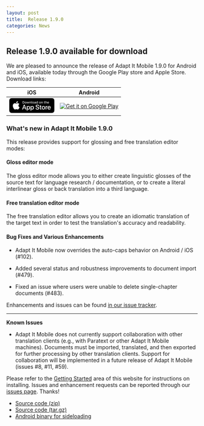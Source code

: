 ```yaml
---
layout: post
title:  Release 1.9.0
categories: News
---
```


## Release 1.9.0 available for download

We are pleased to announce the release of Adapt It Mobile 1.9.0 for Android and iOS, available today through the Google Play store and Apple Store. Download links:

| iOS        | Android           |
|:-------------:|:-------------:| 
| <a href='https://itunes.apple.com/us/app/adapt-it-mobile/id1031605993?ls=1&mt=8'><img alt='Download on the App Store' src='https://raw.githubusercontent.com/adapt-it/adapt-it-mobile/gh-pages/assets/img/Download_on_the_App_Store_Badge_US-UK_RGB_blk_092917.png' /></a>     | <a href='https://play.google.com/store/apps/details?id=org.adaptit.adaptitmobile'><img alt='Get it on Google Play' height='60' width='155' src='https://play.google.com/intl/en_us/badges/images/generic/en_badge_web_generic.png'/></a> |

### What's new in Adapt It Mobile 1.9.0

This release provides support for glossing and free translation editor modes:

#### Gloss editor mode

The gloss editor mode allows you to either create linguistic glosses of the source text for language research / documentation, or to create a literal interlinear gloss or back translation into a third language.

#### Free translation editor mode

The free translation editor allows you to create an idiomatic translation of the target text in order to test the translation's accuracy and readability. 

#### Bug Fixes and Various Enhancements

- Adapt It Mobile now overrides the auto-caps behavior on Android / iOS (#102).

- Added several status and robustness improvements to document import (#479).

- Fixed an issue where users were unable to delete single-chapter documents (#483).

Enhancements and issues can be found [in our issue tracker](https://github.com/adapt-it/adapt-it-mobile/milestone/41?closed=1).

---

**Known Issues**

- Adapt It Mobile does not currently support collaboration with other translation clients (e.g., with Paratext or other Adapt It Mobile machines). Documents must be imported, translated, and then exported for further processing by other translation clients. Support for collaboration will be implemented in a future release of Adapt It Mobile (issues #8, #11, #59).

Please refer to the [Getting Started](https://adapt-it.github.io/adapt-it-mobile/getstarted/) area of this website for instructions on installing. Issues and enhancement requests can be reported through our [issues page](https://github.com/adapt-it/adapt-it-mobile/issues). Thanks!

- [Source code (zip)](https://github.com/adapt-it/adapt-it-mobile/archive/1.9.0.zip)
- [Source code (tar.gz)](https://github.com/adapt-it/adapt-it-mobile/archive/1.9.0.tar.gz)
- [Android binary for sideloading](https://github.com/adapt-it/adapt-it-mobile/releases/download/v1.9.0/app-release.40.apk)


